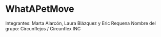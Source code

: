 # WhatAPetMove
Integrantes: Marta Alarcón, Laura Blázquez y Eric Requena
Nombre del grupo: Circunflejos / Circunflex INC
